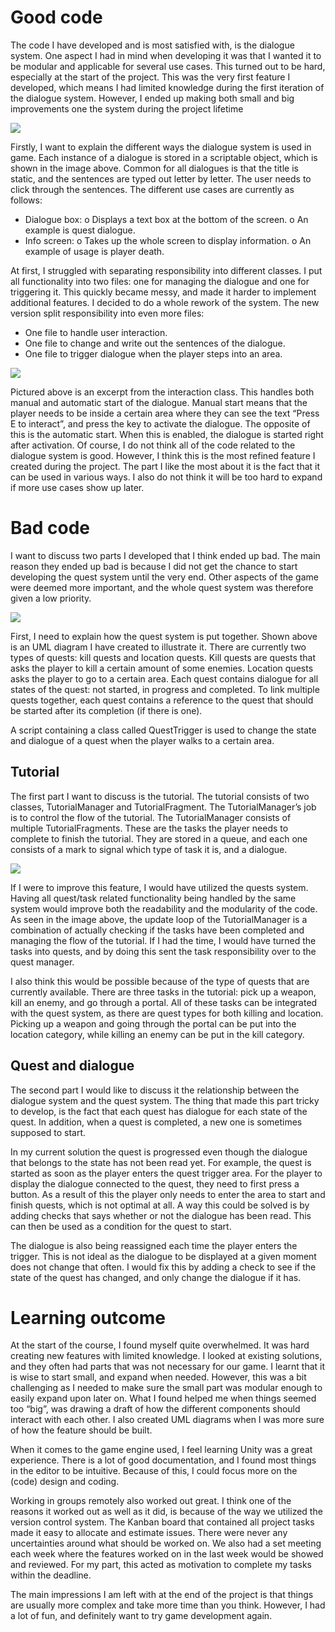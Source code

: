 # Good code
The code I have developed and is most satisfied with, is the dialogue system. One aspect I had in mind when developing it was that I wanted it to be modular and applicable for several use cases. This turned out to be hard, especially at the start of the project. This was the very first feature I developed, which means I had limited knowledge during the first iteration of the dialogue system. However, I ended up making both small and big improvements one the system during the project lifetime

![](./Images/maren_image1.PNG)

Firstly, I want to explain the different ways the dialogue system is used in game. Each instance of a dialogue is stored in a scriptable object, which is shown in the image above. Common for all dialogues is that the title is static, and the sentences are typed out letter by letter. The user needs to click through the sentences. The different use cases are currently as follows:
-	Dialogue box:
o	Displays a text box at the bottom of the screen.
o	An example is quest dialogue.
-	Info screen:
o	Takes up the whole screen to display information.
o	An example of usage is player death.

At first, I struggled with separating responsibility into different classes. I put all functionality into two files: one for managing the dialogue and one for triggering it. This quickly became messy, and made it harder to implement additional features. I decided to do a whole rework of the system. The new version split responsibility into even more files:
-	One file to handle user interaction.
-	One file to change and write out the sentences of the dialogue.
-	One file to trigger dialogue when the player steps into an area.

![](./Images/maren_image2.PNG)

Pictured above is an excerpt from the interaction class. This handles both manual and automatic start of the dialogue. Manual start means that the player needs to be inside a certain area where they can see the text “Press E to interact”, and press the key to activate the dialogue. The opposite of this is the automatic start. When this is enabled, the dialogue is started right after activation.
Of course, I do not think all of the code related to the dialogue system is good. However, I think this is the most refined feature I created during the project. The part I like the most about it is the fact that it can be used in various ways. I also do not think it will be too hard to expand if more use cases show up later.

# Bad code
I want to discuss two parts I developed that I think ended up bad. The main reason they ended up bad is because I did not get the chance to start developing the quest system until the very end. Other aspects of the game were deemed more important, and the whole quest system was therefore given a low priority.

![](./Images/maren_image3.png)

First, I need to explain how the quest system is put together. Shown above is an UML diagram I have created to illustrate it. There are currently two types of quests: kill quests and location quests. Kill quests are quests that asks the player to kill a certain amount of some enemies. Location quests asks the player to go to a certain area. Each quest contains dialogue for all states of the quest: not started, in progress and completed. To link multiple quests together, each quest contains a reference to the quest that should be started after its completion (if there is one).

A script containing a class called QuestTrigger is used to change the state and dialogue of a quest when the player walks to a certain area. 

## Tutorial
The first part I want to discuss is the tutorial. The tutorial consists of two classes, TutorialManager and TutorialFragment. The TutorialManager’s job is to control the flow of the tutorial. The TutorialManager consists of multiple TutorialFragments. These are the tasks the player needs to complete to finish the tutorial. They are stored in a queue, and each one consists of a mark to signal which type of task it is, and a dialogue. 

![](./Images/maren_image4.PNG)

If I were to improve this feature, I would have utilized the quests system. Having all quest/task related functionality being handled by the same system would improve both the readability and the modularity of the code. As seen in the image above, the update loop of the TutorialManager is a combination of actually checking if the tasks have been completed and managing the flow of the tutorial. If I had the time, I would have turned the tasks into quests, and by doing this sent the task responsibility over to the quest manager.

I also think this would be possible because of the type of quests that are currently available. There are three tasks in the tutorial: pick up a weapon, kill an enemy, and go through a portal. All of these tasks can be integrated with the quest system, as there are quest types for both killing and location. Picking up a weapon and going through the portal can be put into the location category, while killing an enemy can be put in the kill category.

## Quest and dialogue
The second part I would like to discuss it the relationship between the dialogue system and the quest system. The thing that made this part tricky to develop, is the fact that each quest has dialogue for each state of the quest. In addition, when a quest is completed, a new one is sometimes supposed to start.

In my current solution the quest is progressed even though the dialogue that belongs to the state has not been read yet. For example, the quest is started as soon as the player enters the quest trigger area. For the player to display the dialogue connected to the quest, they need to first press a button. As a result of this the player only needs to enter the area to start and finish quests, which is not optimal at all.  A way this could be solved is by adding checks that says whether or not the dialogue has been read. This can then be used as a condition for the quest to start.

The dialogue is also being reassigned each time the player enters the trigger. This is not ideal as the dialogue to be displayed at a given moment does not change that often. I would fix this by adding a check to see if the state of the quest has changed, and only change the dialogue if it has.

# Learning outcome
At the start of the course, I found myself quite overwhelmed. It was hard creating new features with limited knowledge. I looked at existing solutions, and they often had parts that was not necessary for our game. I learnt that it is wise to start small, and expand when needed. However, this was a bit challenging as I needed to make sure the small part was modular enough to easily expand upon later on. What I found helped me when things seemed too “big”, was drawing a draft of how the different components should interact with each other. I also created UML diagrams when I was more sure of how the feature should be built.

When it comes to the game engine used, I feel learning Unity was a great experience. There is a lot of good documentation, and I found most things in the editor to be intuitive. Because of this, I could focus more on the (code) design and coding.

Working in groups remotely also worked out great. I think one of the reasons it worked out as well as it did, is because of the way we utilized the version control system. The Kanban board that contained all project tasks made it easy to allocate and estimate issues. There were never any uncertainties around what should be worked on. We also had a set meeting each week where the features worked on in the last week would be showed and reviewed. For my part, this acted as motivation to complete my tasks within the deadline. 

The main impressions I am left with at the end of the project is that things are usually more complex and take more time than you think. However, I had a lot of fun, and definitely want to try game development again.
